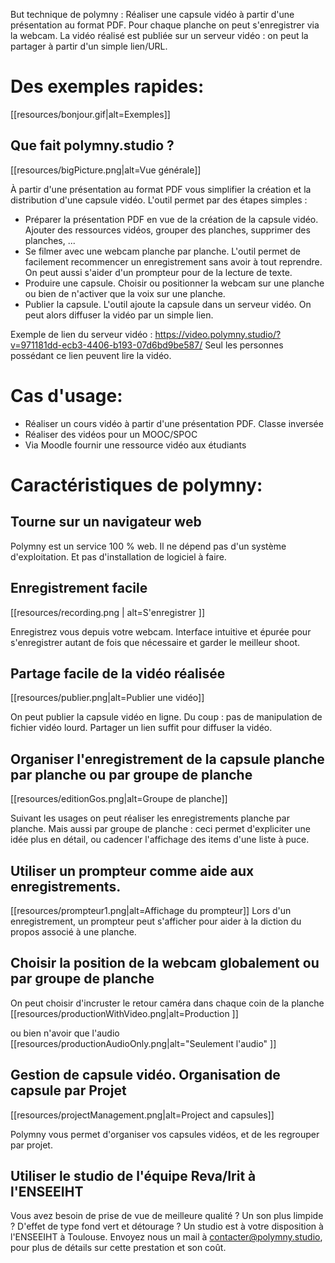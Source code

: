 But technique de polymny :
Réaliser une capsule vidéo à partir d'une présentation au format PDF.
Pour chaque planche on peut s'enregistrer via la webcam.
La vidéo réalisé est publiée sur un serveur vidéo : on peut la partager à partir d'un simple lien/URL.

# Des exemples rapides:

[[resources/bonjour.gif|alt=Exemples]]


## Que fait polymny.studio ?

[[resources/bigPicture.png|alt=Vue générale]]

À partir d'une présentation au format PDF vous simplifier la création et la distribution d'une capsule vidéo.
L'outil permet par des étapes simples :
  - Préparer la présentation PDF en vue de la création de la capsule vidéo. Ajouter des ressources vidéos, grouper des planches, supprimer des planches, ...
  - Se filmer avec une webcam planche par planche. L'outil permet de facilement recommencer un enregistrement sans avoir à tout reprendre. On peut aussi s'aider d'un prompteur pour de la lecture de texte.
  - Produire une capsule. Choisir ou positionner la webcam sur une planche ou bien de n'activer que la voix sur une planche.
  - Publier la capsule. L'outil ajoute la capsule dans un serveur vidéo. On peut alors diffuser la vidéo par un simple lien.

Exemple de lien  du serveur vidéo : https://video.polymny.studio/?v=971181dd-ecb3-4406-b193-07d6bd9be587/
Seul les personnes possédant ce lien peuvent lire la vidéo.


# Cas d'usage:

- Réaliser un cours vidéo à partir d'une présentation PDF. Classe inversée
- Réaliser des vidéos pour un MOOC/SPOC
- Via Moodle fournir une ressource vidéo aux étudiants

# Caractéristiques de polymny:

## Tourne sur un navigateur web

Polymny est un service 100 % web. Il ne dépend pas d'un système d'exploitation. Et pas d'installation
de logiciel à faire.


## Enregistrement facile

[[resources/recording.png | alt=S'enregistrer ]]

Enregistrez vous depuis votre webcam. Interface intuitive et épurée pour s'enregistrer autant de fois que nécessaire et garder le meilleur shoot.

## Partage facile de la vidéo réalisée


[[resources/publier.png|alt=Publier une vidéo]]

On peut publier la capsule vidéo en ligne. Du coup : pas de manipulation de fichier vidéo lourd.
Partager un lien suffit pour diffuser la vidéo.



## Organiser l'enregistrement de la capsule planche par planche ou par groupe de planche

[[resources/editionGos.png|alt=Groupe de planche]]

Suivant les usages on peut réaliser les enregistrements planche par planche. Mais aussi par groupe de planche : ceci permet d'expliciter une idée plus en détail, ou cadencer l'affichage des items d'une liste à puce.

## Utiliser un prompteur comme aide aux enregistrements.

[[resources/prompteur1.png|alt=Affichage du prompteur]]
Lors d'un enregistrement, un prompteur peut s'afficher pour aider à la diction du propos associé à une planche.


## Choisir la position de la webcam globalement ou par groupe de planche

On peut choisir d'incruster le retour caméra dans chaque coin de la planche
[[resources/productionWithVideo.png|alt=Production ]]

ou bien n'avoir que l'audio
[[resources/productionAudioOnly.png|alt="Seulement l'audio" ]]


## Gestion de capsule vidéo. Organisation de capsule par Projet

[[resources/projectManagement.png|alt=Project and capsules]]

Polymny vous permet d'organiser vos capsules vidéos, et de les regrouper par projet.


## Utiliser le studio de l'équipe Reva/Irit à l'ENSEEIHT

Vous avez besoin de prise de vue de meilleure qualité ? Un son plus limpide ?
D'effet de type fond vert et détourage ? Un studio est à votre disposition
à l'ENSEEIHT à Toulouse.
Envoyez nous un mail à contacter@polymny.studio, pour plus de détails sur cette
prestation et son coût.
